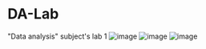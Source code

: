 # DA-Lab
"Data analysis" subject's lab 1
![image](https://github.com/quddi/DS-Lab/assets/59485777/18533a01-2e80-4e24-9b4c-7593d2d3c6c8)
![image](https://github.com/quddi/DS-Lab/assets/59485777/8cae7360-8b56-4520-8668-386d22a6416d)
![image](https://github.com/quddi/DS-Lab/assets/59485777/68db1beb-6af1-4b95-8449-17f524fc1661)
